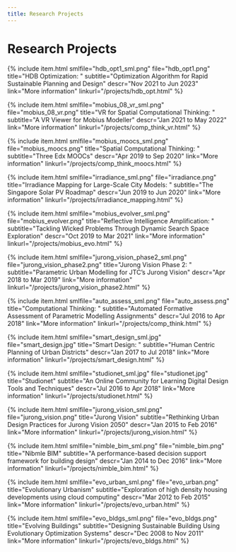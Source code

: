 ```yaml
---
title: Research Projects
---
```


# Research Projects

{% include item.html
    smlfile="hdb_opt1_sml.png" file="hdb_opt1.png"
    title="HDB Optimization: "
    subtitle="Optimization Algorithm for Rapid Sustainable Planning and Design"
    descr="Nov 2021 to Jun 2023"
    link="More information" linkurl="/projects/hdb_opt.html"
%}

{% include item.html
    smlfile="mobius_08_vr_sml.png" file="mobius_08_vr.png"
    title="VR for Spatial Computational Thinking: "
    subtitle="A VR Viewer for Mobius Modeller"
    descr="Jan 2021 to May 2022"
    link="More information" linkurl="/projects/comp_think_vr.html"
%}

{% include item.html
    smlfile="mobius_moocs_sml.png" file="mobius_moocs.png"
    title="Spatial Computational Thinking: "
    subtitle="Three Edx MOOCs"
    descr="Apr 2019 to Sep 2020"
    link="More information" linkurl="/projects/comp_think_moocs.html"
%}

{% include item.html
    smlfile="irradiance_sml.png" file="irradiance.png"
    title="Irradiance Mapping for Large-Scale City Models: "
    subtitle="The Singapore Solar PV Roadmap"
    descr="Jun 2019 to Jun 2020"
    link="More information" linkurl="/projects/irradiance_mapping.html"
%}

{% include item.html
    smlfile="mobius_evolver_sml.png" file="mobius_evolver.png"
    title="Reflective Intelligence Amplification: "
    subtitle="Tackling Wicked Problems Through Dynamic Search Space Exploration"
    descr="Oct 2019 to Mar 2021"
    link="More information" linkurl="/projects/mobius_evo.html"
%}

{% include item.html
    smlfile="jurong_vision_phase2_sml.png" file="jurong_vision_phase2.png"
    title="Jurong Vision Phase 2: "
    subtitle="Parametric Urban Modelling for JTC’s Jurong Vision"
    descr="Apr 2018 to Mar 2019"
    link="More information" linkurl="/projects/jurong_vision_phase2.html"
%}

{% include item.html
    smlfile="auto_assess_sml.png" file="auto_assess.png"
    title="Computational Thinking: "
    subtitle="Automated Formative Assessment of Parametric Modelling Assignments"
    descr="Jul 2016 to Apr 2018"
    link="More information" linkurl="/projects/comp_think.html"
%}

{% include item.html
    smlfile="smart_design_sml.jpg" file="smart_design.jpg"
    title="Smart Design: "
    subtitle="Human Centric Planning of Urban Districts"
    descr="Jan 2017 to Jul 2018"
    link="More information" linkurl="/projects/smart_design.html"
%}

{% include item.html
    smlfile="studionet_sml.jpg" file="studionet.jpg"
    title="Studionet"
    subtitle="An Online Community for Learning Digital Design Tools and Techniques"
    descr="Jul 2016 to Apr 2018"
    link="More information" linkurl="/projects/studionet.html"
%}

{% include item.html
    smlfile="jurong_vision_sml.png" file="jurong_vision.png"
    title="Jurong Vision"
    subtitle="Rethinking Urban Design Practices for Jurong Vision 2050"
    descr="Jan 2015 to Feb 2016"
    link="More information" linkurl="/projects/jurong_vision.html"
%}

{% include item.html
    smlfile="nimble_bim_sml.png" file="nimble_bim.png"
    title="Nibmle BIM"
    subtitle="A performance-based decision support framework for building design"
    descr="Jan 2014 to Dec 2016"
    link="More information" linkurl="/projects/nimble_bim.html"
%}

{% include item.html
    smlfile="evo_urban_sml.png" file="evo_urban.png"
    title="Evolutionary Urbanism"
    subtitle="Exploration of high density housing developments using cloud computing"
    descr="Mar 2012 to Feb 2015"
    link="More information" linkurl="/projects/evo_urban.html"
%}

{% include item.html
    smlfile="evo_bldgs_sml.png" file="evo_bldgs.png"
    title="Evolving Buildings"
    subtitle="Designing Sustainable Building Using Evolutionary Optimization Systems"
    descr="Dec 2008 to Nov 2011"
    link="More information" linkurl="/projects/evo_bldgs.html"
%}
